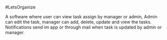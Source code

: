 #LetsOrganize

A software where user can view task assign by manager or admin, Admin can edit the task, manager can add, delete, update and view the tasks. Notifications send im app or through mail when task is updated by admin or manager.

